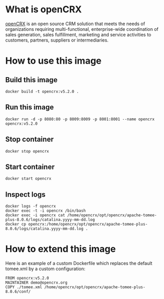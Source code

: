 # What is openCRX

[openCRX](https://www.opencrx.org) is an open source CRM solution that meets the needs of organizations requiring multi-functional, 
enterprise-wide coordination of sales generation, sales fulfillment, marketing and service activities to customers, partners,
suppliers or intermediaries.

# How to use this image

## Build this image

    docker build -t opencrx:v5.2.0 .
    
## Run this image

    docker run -d -p 8080:80 -p 8009:8009 -p 8001:8001 --name opencrx opencrx:v5.2.0
    
## Stop container

    docker stop opencrx
    
## Start container

    docker start opencrx
    
## Inspect logs

    docker logs -f opencrx
    docker exec -t -i opencrx /bin/bash
    docker exec -i opencrx cat /home/opencrx/opt/opencrx/apache-tomee-plus-8.0.6/logs/catalina.yyyy-mm-dd.log
    docker cp opencrx:/home/opencrx/opt/opencrx/apache-tomee-plus-8.0.6/logs/catalina.yyyy-mm-dd.log .

# How to extend this image

Here is an example of a custom Dockerfile which replaces the default tomee.xml by a custom configuration:

    FROM opencrx:v5.2.0
    MAINTAINER demo@opencrx.org
    COPY ./tomee.xml /home/opencrx/opt/opencrx/apache-tomee-plus-8.0.6/conf/

